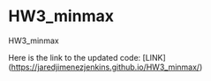 # HW3_minmax
HW3_minmax

Here is the link to the updated code: [LINK] (https://jaredjimenezjenkins.github.io/HW3_minmax/)
